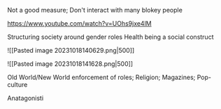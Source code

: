 Not a good measure; Don't interact with many blokey people

https://www.youtube.com/watch?v=UOhs9jxe4lM

Structuring society around gender roles
Health being a social construct

![[Pasted image 20231018140629.png|500]]

![[Pasted image 20231018141628.png|500]]

Old World/New World enforcement of roles; Religion; Magazines; Pop-culture

Anatagonisti